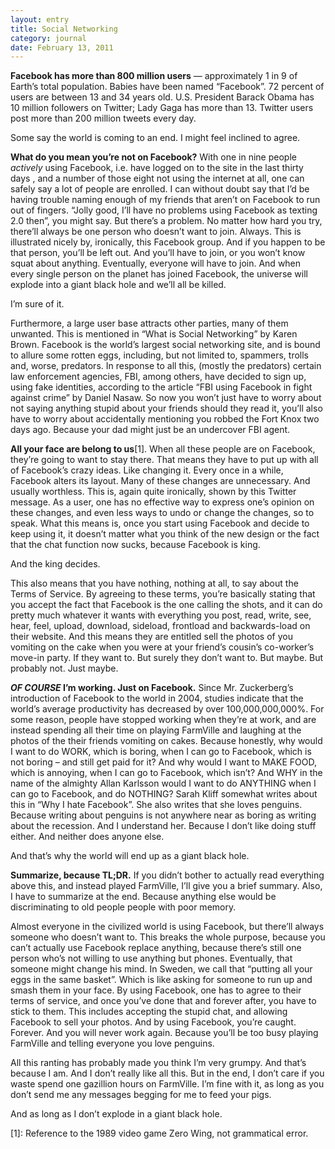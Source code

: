 ```yaml
---
layout: entry
title: Social Networking
category: journal
date: February 13, 2011
---
```


**Facebook has more than 800 million users** — approximately 1 in 9 of Earth’s total population. Babies have been named “Facebook”.
72 percent of users are between 13 and 34 years old. U.S. President Barack Obama has 10 million followers on Twitter; Lady Gaga has more than 13. Twitter users post more than 200 million tweets every day.

Some say the world is coming to an end. I might feel inclined to agree.

**What do you mean you’re not on Facebook?** With one in nine people *actively* using Facebook, i.e. have logged on to the site in the last thirty days , and a number of those eight not using the internet at all, one can safely say a lot of people are enrolled. I can without doubt say that I’d be having trouble naming enough of my friends that aren’t on Facebook to run out of fingers. “Jolly good, I’ll have no problems using Facebook as texting 2.0 then”, you might say. But there’s a problem. No matter how hard you try, there’ll always be one person who doesn’t want to join. Always. This is illustrated nicely by, ironically, this Facebook group.  And if you happen to be that person, you’ll be left out. And you’ll have to join, or you won’t know squat about anything. Eventually, everyone will have to join. And when every single person on the planet has joined Facebook, the universe will explode into a giant black hole and we’ll all be killed.

I’m sure of it.

Furthermore, a large user base attracts other parties, many of them unwanted. This is mentioned in “What is Social Networking” by Karen Brown. Facebook is the world’s largest social networking site, and is bound to allure some rotten eggs, including, but not limited to, spammers, trolls and, worse, predators. In response to all this, (mostly the predators) certain law enforcement agencies, FBI, among others, have decided to sign up, using fake identities, according to the article “FBI using Facebook in fight against crime” by Daniel Nasaw. So now you won’t just have to worry about not saying anything stupid about your friends should they read it, you’ll also have to worry about accidentally mentioning you robbed the Fort Knox two days ago. Because your dad might just be an undercover FBI agent.

**All your face are belong to us**[1]. When all these people are on Facebook, they’re going to want to stay there. That means they have to put up with all of Facebook’s crazy ideas. Like changing it. Every once in a while, Facebook alters its layout. Many of these changes are unnecessary. And usually worthless. This is, again quite ironically, shown by this Twitter message. As a user, one has no effective way to express one’s opinion on these changes, and even less ways to undo or change the changes, so to speak. What this means is, once you start using Facebook and decide to keep using it, it doesn’t matter what you think of the new design or the fact that the chat function now sucks, because Facebook is king.

And the king decides.

This also means that you have nothing, nothing at all, to say about the Terms of Service. By agreeing to these terms, you’re basically stating that you accept the fact that Facebook is the one calling the shots, and it can do pretty much whatever it wants with everything you post, read, write, see, hear, feel, upload, download, sideload, frontload and backwards-load on their website. And this means they are entitled sell the photos of you vomiting on the cake when you were at your friend’s cousin’s co-worker’s move-in party. If they want to. But surely they don’t want to. But maybe. But probably not. Just maybe.

***OF COURSE* I’m working. Just on Facebook.** Since Mr. Zuckerberg’s introduction of Facebook to the world in 2004, studies indicate that the world’s average productivity has decreased by over 100,000,000,000%. For some reason, people have stopped working when they’re at work, and are instead spending all their time on playing FarmVille and laughing at the photos of the their friends vomiting on cakes. Because honestly, why would I want to do WORK, which is boring, when I can go to Facebook, which is not boring – and still get paid for it? And why would I want to MAKE FOOD, which is annoying, when I can go to Facebook, which isn’t? And WHY in the name of the almighty Allan Karlsson would I want to do ANYTHING when I can go to Facebook, and do NOTHING? Sarah Kliff somewhat writes about this in “Why I hate Facebook”. She also writes that she loves penguins. Because writing about penguins is not anywhere near as boring as writing about the recession. And I understand her. Because I don’t like doing stuff either. And neither does anyone else.

And that’s why the world will end up as a giant black hole.


**Summarize, because TL;DR.** If you didn’t bother to actually read everything above this, and instead played FarmVille, I’ll give you a brief summary. Also, I have to summarize at the end. Because anything else would be discriminating to old people people with poor memory.

Almost everyone in the civilized world is using Facebook, but there’ll always someone who doesn’t want to. This breaks the whole purpose, because you can’t actually use Facebook replace anything, because there’s still one person who’s not willing to use anything but phones. Eventually, that someone might change his mind. In Sweden, we call that “putting all your eggs in the same basket”. Which is like asking for someone to run up and smash them in your face.
	By using Facebook, one has to agree to their terms of service, and once you’ve done that and forever after, you have to stick to them. This includes accepting the stupid chat, and allowing Facebook to sell your photos.
	And by using Facebook, you’re caught. Forever. And you will never work again. Because you’ll be too busy playing FarmVille and telling everyone you love penguins.

All this ranting has probably made you think I’m very grumpy. And that’s because I am. And I don’t really like all this. But in the end, I don’t care if you waste spend one gazillion hours on FarmVille. I’m fine with it, as long as you don’t send me any messages begging for me to feed your pigs.

And as long as I don’t explode in a giant black hole.


[1]: Reference to the 1989 video game Zero Wing, not grammatical error.
